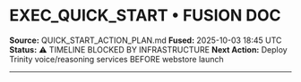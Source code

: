 <!-- Optimized: 2025-10-06 -->
<!-- RPM: 1.6.2.1.1.6.2.1_EXEC_QUICK_START_20251006 -->
<!-- Session: E2E RPM DNA Application -->
<!-- AOM: RND (Reggie & Dro) -->
<!-- COI: TECHNOLOGY -->
<!-- RPM: HIGH -->
<!-- ACTION: BUILD -->

# EXEC_QUICK_START • FUSION DOC

**Source:** QUICK_START_ACTION_PLAN.md
**Fused:** 2025-10-03 18:45 UTC
**Status:** ⚠️ TIMELINE BLOCKED BY INFRASTRUCTURE
**Next Action:** Deploy Trinity voice/reasoning services BEFORE webstore launch

---
